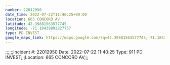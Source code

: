 ```yaml
---
number: 22012950
date_time: 2022-07-22T11:40:25+00:00
location: 665 CONCORD AV
latitude: 42.39881563577745
longitude: -71.18439892827737
type: PD INVEST
google_maps_link: https://maps.google.com/?q=42.39881563577745,-71.18439892827737
---
```


;;;;;;Incident #: 22012950  Date: 2022-07-22 11:40:25   Type: 911 PD INVEST;;;Location: 665 CONCORD AV;;;
